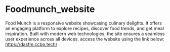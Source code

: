 # Foodmunch_website
Food Munch is a responsive website showcasing culinary delights. It offers an engaging platform to explore recipes, discover food trends, and get meal inspiration. Built with modern web technologies, the site ensures a seamless user experience across all devices.
access the website using the link below:
https://dasfm.ccbp.tech/

